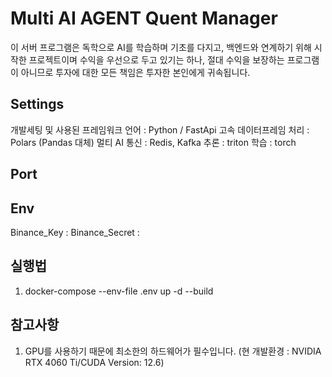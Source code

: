 # Multi AI AGENT Quent Manager

이 서버 프로그램은 독학으로 AI를 학습하며 기초를 다지고, 백엔드와 연계하기 위해 시작한 프로젝트이며
수익을 우선으로 두고 있기는 하나, 절대 수익을 보장하는 프로그램이 아니므로 투자에 대한 모든 책임은
투자한 본인에게 귀속됩니다.

## Settings

개발세팅 및 사용된 프레임워크
언어 : Python / FastApi
고속 데이터프레임 처리 : Polars (Pandas 대체)
멀티 AI 통신 : Redis, Kafka
추론 : triton
학습 : torch

## Port

## Env

Binance_Key :
Binance_Secret :

## 실행법

1. docker-compose --env-file .env up -d --build

## 참고사항

1. GPU를 사용하기 때문에 최소한의 하드웨어가 필수입니다. (현 개발환경 : NVIDIA RTX 4060 Ti/CUDA Version: 12.6)
